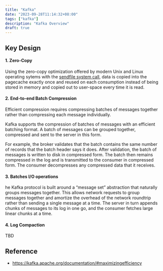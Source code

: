 ```yaml
---
title: "Kafka"
date: "2023-09-28T11:14:32+08:00"
tags: ["kafka"]
description: "Kafka Overview"
draft: true
---
```


## Key Design

#### 1. Zero-Copy
Using the zero-copy optimization offered by modern Unix and Linux operating sytems with the [sendfile system call](https://man7.org/linux/man-pages/man2/sendfile.2.html), data is copied into the pagecache exactly once and reused on each consumption instead of being stored in memory and copied out to user-space every time it is read.

#### 2. End-to-end Batch Compression
Efficient compression requires compressing batches of messages together rather than compressing each message individually.

Kafka supports the compression of batches of messages with an efficient batching format. A batch of messages can be grouped together, compressed and sent to the server in this form.

For example, the broker validates that the batch contains the same number of records that the batch header says it does. After validation, the batch of messages is written to disk in compressed form. The batch then remains compressed in the log and is transmitted to the consumer in compressed form. The consumer decompresses any compressed data that it receives.

#### 3. Batches I/O operations
he Kafka protocol is built around a “message set” abstraction that naturally groups messages together. This allows network requests to group messages together and amortize the overhead of the network roundtrip rather than sending a single message at a time. The server in turn appends chunks of messages to its log in one go, and the consumer fetches large linear chunks at a time.

#### 4. Log Compaction
TBD

## Reference
- https://kafka.apache.org/documentation/#maximizingefficiency
